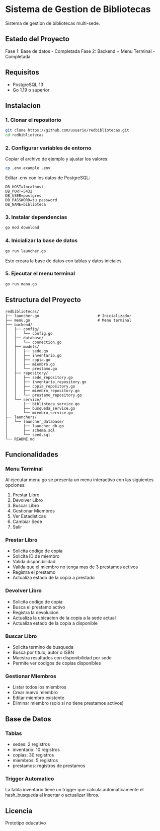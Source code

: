 # Sistema de Gestion de Bibliotecas

Sistema de gestion de bibliotecas multi-sede.

## Estado del Proyecto

Fase 1: Base de datos - Completada
Fase 2: Backend + Menu Terminal - Completada

## Requisitos

- PostgreSQL 13
- Go 1.19 o superior

## Instalacion

### 1. Clonar el repositorio

```bash
git clone https://github.com/usuario/redbibliotecas.git
cd redbibliotecas
```

### 2. Configurar variables de entorno

Copiar el archivo de ejemplo y ajustar los valores:

```bash
cp .env.example .env
```

Editar .env con los datos de PostgreSQL:

```
DB_HOST=localhost
DB_PORT=5432
DB_USER=postgres
DB_PASSWORD=tu_password
DB_NAME=biblioteca
```

### 3. Instalar dependencias

```bash
go mod download
```

### 4. Inicializar la base de datos

```bash
go run launcher.go
```

Esto creara la base de datos con tablas y datos iniciales.

### 5. Ejecutar el menu terminal

```bash
go run menu.go
```

## Estructura del Proyecto

```
redbibliotecas/
├── launcher.go                          # Inicializador
├── menu.go                              # Menu terminal
├── backend/
│   ├── config/
│   │   └── config.go
│   ├── database/
│   │   └── connection.go
│   ├── models/
│   │   ├── sede.go
│   │   ├── inventario.go
│   │   ├── copia.go
│   │   ├── miembro.go
│   │   └── prestamo.go
│   ├── repository/
│   │   ├── sede_repository.go
│   │   ├── inventario_repository.go
│   │   ├── copia_repository.go
│   │   ├── miembro_repository.go
│   │   └── prestamo_repository.go
│   └── service/
│       ├── biblioteca_service.go
│       ├── busqueda_service.go
│       └── miembro_service.go
├── launchers/
│   └── launcher_database/
│       ├── launcher_db.go
│       ├── schema.sql
│       └── seed.sql
└── README.md
```

## Funcionalidades

### Menu Terminal

Al ejecutar menu.go se presenta un menu interactivo con las siguientes opciones:

1. Prestar Libro
2. Devolver Libro
3. Buscar Libro
4. Gestionar Miembros
5. Ver Estadisticas
6. Cambiar Sede
7. Salir

### Prestar Libro

- Solicita codigo de copia
- Solicita ID de miembro
- Valida disponibilidad
- Valida que el miembro no tenga mas de 3 prestamos activos
- Registra el prestamo
- Actualiza estado de la copia a prestado

### Devolver Libro

- Solicita codigo de copia
- Busca el prestamo activo
- Registra la devolucion
- Actualiza la ubicacion de la copia a la sede actual
- Actualiza estado de la copia a disponible

### Buscar Libro

- Solicita termino de busqueda
- Busca por titulo, autor o ISBN
- Muestra resultados con disponibilidad por sede
- Permite ver codigos de copias disponibles

### Gestionar Miembros

- Listar todos los miembros
- Crear nuevo miembro
- Editar miembro existente
- Eliminar miembro (solo si no tiene prestamos activos)

## Base de Datos

### Tablas

- sedes: 2 registros
- inventario: 10 registros
- copias: 30 registros
- miembros: 5 registros
- prestamos: registros de prestamos

### Trigger Automatico

La tabla inventario tiene un trigger que calcula automaticamente el hash_busqueda al insertar o actualizar libros.

## Licencia

Prototipo educativo
